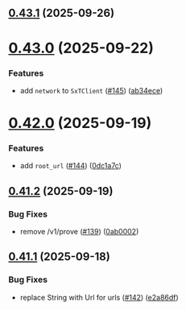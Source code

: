 ## [0.43.1](https://github.com/spaceandtimefdn/sxt-proof-of-sql-sdk/compare/v0.43.0...v0.43.1) (2025-09-26)



# [0.43.0](https://github.com/spaceandtimefdn/sxt-proof-of-sql-sdk/compare/v0.42.0...v0.43.0) (2025-09-22)


### Features

* add `network` to `SxTClient` ([#145](https://github.com/spaceandtimefdn/sxt-proof-of-sql-sdk/issues/145)) ([ab34ece](https://github.com/spaceandtimefdn/sxt-proof-of-sql-sdk/commit/ab34ece458e6e7e2695158f2de41f2e596149116))



# [0.42.0](https://github.com/spaceandtimefdn/sxt-proof-of-sql-sdk/compare/v0.41.2...v0.42.0) (2025-09-19)


### Features

* add `root_url` ([#144](https://github.com/spaceandtimefdn/sxt-proof-of-sql-sdk/issues/144)) ([0dc1a7c](https://github.com/spaceandtimefdn/sxt-proof-of-sql-sdk/commit/0dc1a7c7a9b04647b98a19d49a3ece1254f2ca8c))



## [0.41.2](https://github.com/spaceandtimefdn/sxt-proof-of-sql-sdk/compare/v0.41.1...v0.41.2) (2025-09-19)


### Bug Fixes

* remove /v1/prove ([#139](https://github.com/spaceandtimefdn/sxt-proof-of-sql-sdk/issues/139)) ([0ab0002](https://github.com/spaceandtimefdn/sxt-proof-of-sql-sdk/commit/0ab0002b7296aa26325e56eb4a31807ca7594d48))



## [0.41.1](https://github.com/spaceandtimefdn/sxt-proof-of-sql-sdk/compare/v0.41.0...v0.41.1) (2025-09-18)


### Bug Fixes

* replace String with Url for urls ([#142](https://github.com/spaceandtimefdn/sxt-proof-of-sql-sdk/issues/142)) ([e2a86df](https://github.com/spaceandtimefdn/sxt-proof-of-sql-sdk/commit/e2a86dff7922fe50a1cc267282d8bc811e7e5070))



